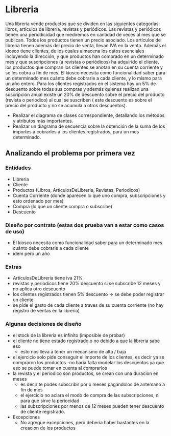 # Libreria

Una librería vende productos que se dividen en las siguientes categorías: libros, artículos de librería, revistas y
periódicos. Las revistas y periódicos tienen una periodicidad que mediremos en cantidad de veces al mes que se publican.
Todos los productos tienen un precio asociado. Los artículos de librería tienen además del precio de venta, llevan IVA
en la venta. Además el kiosco tiene clientes, de los cuales almacena los datos esenciales incluyendo la dirección, y que
productos han comprado en un determinado mes y que suscripciones (a revistas o periódicos) ha adquirido el cliente, los
productos que compran los clientes se anotan en su cuenta corriente y se les cobra a fin de mes. El kiosco necesita como
funcionalidad saber para un determinado mes cuánto debe cobrarle a cada cliente, y lo mismo para un año entero. Para los
clientes registrados en el sistema hay un 5% de descuento sobre todas sus compras y además quienes realizan una
suscripción anual existe un 20% de descuento sobre el precio del producto (revista o periódico) al cual se suscriben (
este descuento es sobre el precio del producto y no se acumula a otros descuentos).

- Realizar el diagrama de clases correspondiente, detallando los métodos y atributos más importantes.
- Realizar un diagrama de secuencia sobre la obtención de la suma de los importes a cobrarles a los clientes
  registrados, para un mes determinado.

## Analizando el problema por primera vez

### Entidades

- Libreria
- Cliente
- Productos (Libros, ArticulosDeLibreria, Revistas, Periodicos)
- Cuenta Corriente (donde aparecen lo que uno compra, subscripciones y esto ordenado por mes)
- Compra (lo que un cliente compra o subscribe)
- Descuento

### Diseño por contrato (estas dos prueba van a estar como casos de uso)

- El kiosco necesita como funcionalidad saber para un determinado mes cuánto debe cobrarle a cada cliente
- idem pero un año

### Extras

- ArticulosDeLibreria tiene iva 21%
- revistas y periodicos tiene 20% descuento si se subscribe 12 meses y no aplica otro descuento
- los clientes registrados tienen 5% descuento -> se debe poder registrar un cliente
- se pide el gasto de cada cliente a traves de su cuenta corriente (no hay registro de ventas en la libreria)

### Algunas decisiones de diseño

- el stock de la libreria es infinito (imposible de probar)
- el cliente no tiene estado registrado o no debido a que la libreria sabe eso
  - esto nos lleva a tener un mecanismo de alta / baja
- el ejercicio solo pide conseguir el importe de los clientes, es decir ya se compraron los productos -no haria falta
  modelar los descuentos ya que eso se puede tomar en cuenta al comprarlos
- la revista y el periodico son productos, se crean con una duracion en meses
  - es decir te podes subscribir por x meses pagandolos de antemano a fin de mes
  - el ejercicio no aclara el modo de compra de las subscripciones, ni para que sirve la periocidad
  - las subscripciones por menos de 12 meses pueden tener descuento de cliente registrado.
- Excepciones
  - No agregue excepciones, pero deberia haber bastantes en la creacion de los productos